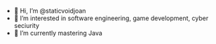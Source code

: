 - 👋 Hi, I’m @staticvoidjoan
- 👀 I’m interested in software engineering, game development, cyber seciurity
- 🌱 I’m currently mastering Java


<!---
staticvoidjoan/staticvoidjoan is a ✨ special ✨ repository because its `README.md` (this file) appears on your GitHub profile.
You can click the Preview link to take a look at your changes.
--->
